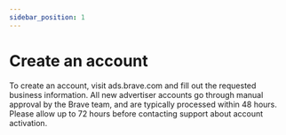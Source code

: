 ```yaml
---
sidebar_position: 1
---
```

# Create an account
To create an account, visit ads.brave.com and fill out the requested business information. All new advertiser accounts go through manual approval by the Brave team, and are typically processed within 48 hours. Please allow up to 72 hours before contacting support about account activation.

